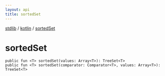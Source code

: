 ```yaml
---
layout: api
title: sortedSet
---
```

[stdlib](../index.md) / [kotlin](index.md) / [sortedSet](sortedSet.md)

# sortedSet

```
public fun <T> sortedSet(values: Array<T>): TreeSet<T>
public fun <T> sortedSet(comparator: Comparator<T>, values: Array<T>): TreeSet<T>
```
